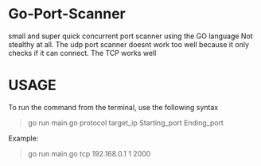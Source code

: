 # Go-Port-Scanner
small and super quick concurrent port scanner using the GO language
Not stealthy at all. 
The udp port scanner doesnt work too well because it only checks if it can connect. The TCP works well

# USAGE
To run the command from the terminal, use the following syntax
> go run main.go protocol target_ip Starting_port Ending_port

Example:
> go run main.go tcp 192.168.0.1 1 2000